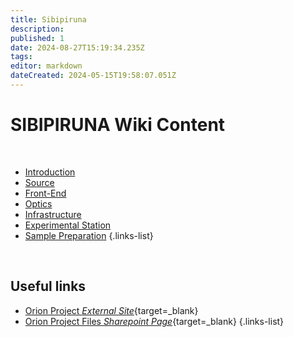 ```yaml
---
title: Sibipiruna
description: 
published: 1
date: 2024-08-27T15:19:34.235Z
tags: 
editor: markdown
dateCreated: 2024-05-15T19:58:07.051Z
---
```


# SIBIPIRUNA Wiki Content

<br>

- [Introduction](/Orion/Sibipiruna/sib_intro)
- [Source](/Orion/Sibipiruna/sib_source)
- [Front-End](/Orion/Sibipiruna/sib_frontend)
- [Optics](/Orion/Sibipiruna/sib_optics)
- [Infrastructure](/Orion/Sibipiruna/sib_infra)
- [Experimental Station](/Orion/Sibipiruna/sib_exp_station)
- [Sample Preparation](/Orion/Sibipiruna/sib_sample_prep)
{.links-list}

<br>

## Useful links

- [Orion Project *External Site*](https://cnpem.br/orion/){target=_blank}
- [Orion Project Files *Sharepoint Page*](https://cnpemcamp.sharepoint.com/sites/lnls/projectsII/SitePages/orionbeamlines.aspx){target=_blank}
{.links-list}